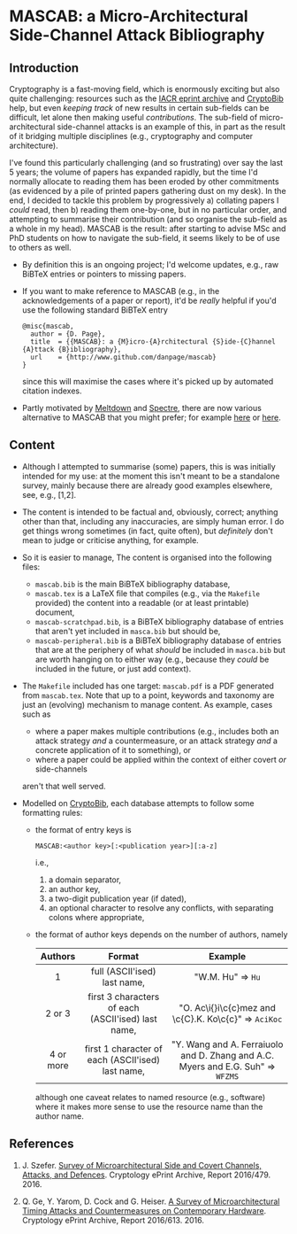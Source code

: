 # MASCAB: a Micro-Architectural Side-Channel Attack Bibliography

<!--- -------------------------------------------------------------------- --->

## Introduction

Cryptography is a fast-moving field, which is enormously exciting but also
quite challenging: resources such as the
[IACR eprint archive](http://eprint.iacr.org/)
and
[CryptoBib](http://cryptobib.di.ens.fr)
help, but even *keeping track* of new results in certain sub-fields can be 
difficult, let alone then making useful *contributions*.  The sub-field of 
micro-architectural side-channel attacks is an example of this, in part as
the result of it bridging multiple disciplines (e.g., cryptography and 
computer architecture).  

I've found this particularly challenging (and so frustrating) over say the 
last 5 years; the volume of papers has expanded rapidly, but the time I'd
normally allocate to reading them has been eroded by other commitments (as
evidenced by a pile of printed papers gathering dust on my desk).  In the
end, I decided to tackle this problem by progressively
a) collating papers I *could* read,
   then
b) reading them one-by-one, but in no particular order, and attempting to
   summarise their contribution (and so organise the sub-field as a whole
   in my head).
MASCAB is the result: after starting to advise MSc and PhD students on how
to navigate the sub-field, it seems likely to be of use to others as well.

- By definition this is an ongoing project; I'd welcome updates, e.g., raw 
  BiBTeX entries or pointers to missing papers.

- If you want to make reference to 
  MASCAB
  (e.g., in the acknowledgements of a paper or report), it'd be *really*
  helpful if you'd use the following standard BiBTeX entry

  ```
  @misc{mascab,
    author = {D. Page},
    title  = {{MASCAB}: a {M}icro-{A}rchitectural {S}ide-{C}hannel {A}ttack {B}ibliography},
    url    = {http://www.github.com/danpage/mascab}
  }
  ```

  since this will maximise the cases where it's picked up by automated
  citation indexes.

- Partly motivated by 
  [Meltdown](http://meltdownattack.com)
  and
  [Spectre](http://spectreattack.com),
  there are now various alternative to MASCAB that you might prefer; for
  example 
  [here](http://www.peerlyst.com/posts/a-collection-of-links-to-pdfs-of-papers-on-micro-architectural-side-channel-attacks-sorted-by-date-paul-harvey)
  or
  [here](http://github.com/MattPD/cpplinks/blob/master/comparch.micro.channels.md).

<!--- -------------------------------------------------------------------- --->

## Content

- Although I attempted to summarise (some) papers, this is was initially
  intended for my use: at the moment this isn't meant to be a standalone 
  survey, mainly because there are already good examples elsewhere, see, 
  e.g., [1,2].

- The content is intended to be factual and, obviously, correct; anything 
  other than that, including any inaccuracies, are simply human error.  I
  do get things wrong sometimes (in fact, quite often), but *definitely* 
  don't mean to judge or criticise anything, for example.

- So it is easier to manage, The content is organised into the following
  files:

  - `mascab.bib`
    is the main BiBTeX bibliography database,
  - `mascab.tex`
    is a LaTeX file that compiles (e.g., via the `Makefile` provided)
    the content into a readable (or at least printable) document,
  - `mascab-scratchpad.bib`,
    is a        BiBTeX bibliography database of entries that aren't yet
    included in `masca.bib` but should be,
  - `mascab-peripheral.bib`
    is a        BiBTeX bibliography database of entries that are at the
    periphery of what *should* be included in `masca.bib` but are worth
    hanging on to either way (e.g., because they *could* be included in
    the future, or just add context).

- The `Makefile` included has one target:
    `mascab.pdf`
    is a PDF generated from `mascab.tex`.
  Note that up to a point, keywords and taxonomy are just an (evolving)
  mechanism to manage content.  As example, cases such as

  - where a paper makes multiple contributions (e.g., includes both an
    attack strategy *and* a countermeasure, or an attack strategy *and* 
    a concrete application of it to something),
    or
  - where a paper could be applied within the context of either covert 
    *or* side-channels

  aren't that well served.

- Modelled on 
  [CryptoBib](http://cryptobib.di.ens.fr),
  each database attempts to follow some formatting rules:

  - the format of entry keys is

    `MASCAB:<author key>[:<publication year>][:a-z]`

    i.e., 
    1) a  domain separator,
    2) an author key,
    3) a  two-digit publication year (if dated), 
    4) an optional character to resolve any conflicts,
    with separating colons where appropriate,

  - the format of author keys depends on the number of authors, namely

    Authors     | Format                                             | Example                                                                          |
    :---------: | :------------------------------------------------: | :------------------------------------------------------------------------------: |
    1           | full                       (ASCII'ised) last name, | "W.M. Hu"                                                            => `Hu`     |
    2 or 3      | first 3 characters of each (ASCII'ised) last name, | "O. Ac\i{}i\c{c}mez and \c{C}.K. Ko\c{c}"                            => `AciKoc` |
    4 or more   | first 1 character  of each (ASCII'ised) last name, | "Y. Wang and A. Ferraiuolo and D. Zhang and A.C. Myers and E.G. Suh" => `WFZMS`  |

    although one caveat relates to named resource (e.g., software) where
    it makes more sense to use the resource name than the author name.

<!--- -------------------------------------------------------------------- --->

## References

1. J. Szefer.
   [Survey of Microarchitectural Side and Covert Channels, Attacks, and Defences](http://eprint.iacr.org/2016/479).
   Cryptology ePrint Archive, Report 2016/479. 2016.

2. Q. Ge, Y. Yarom, D. Cock and G. Heiser.
   [A Survey of Microarchitectural Timing Attacks and Countermeasures on Contemporary Hardware](http://eprint.iacr.org/2016/613).
   Cryptology ePrint Archive, Report 2016/613. 2016.

<!--- -------------------------------------------------------------------- --->
